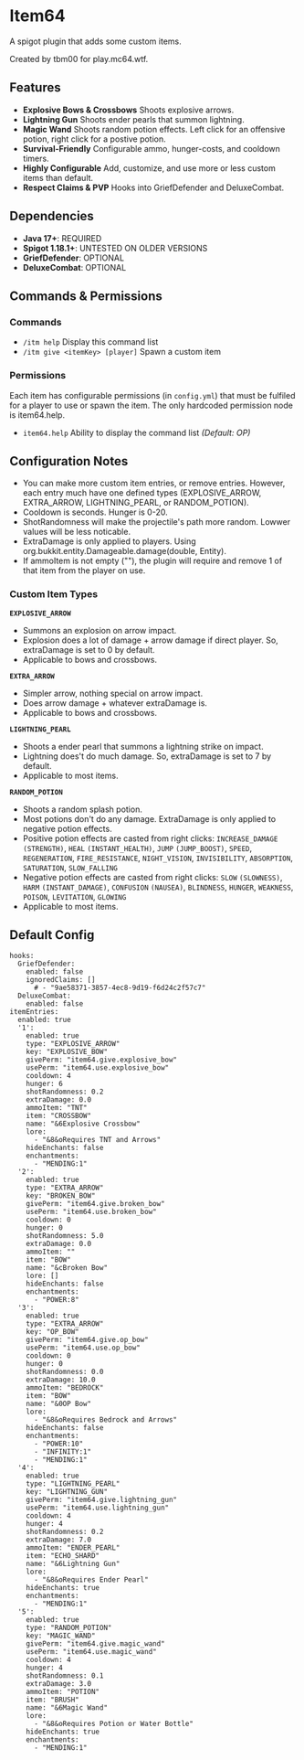# Item64
A spigot plugin that adds some custom items.

Created by tbm00 for play.mc64.wtf.

## Features
- **Explosive Bows & Crossbows** Shoots explosive arrows.
- **Lightning Gun** Shoots ender pearls that summon lightning.
- **Magic Wand** Shoots random potion effects. Left click for an offensive potion, right click for a postive potion.
- **Survival-Friendly** Configurable ammo, hunger-costs, and cooldown timers.
- **Highly Configurable** Add, customize, and use more or less custom items than default.
- **Respect Claims & PVP** Hooks into GriefDefender and DeluxeCombat.

## Dependencies
- **Java 17+**: REQUIRED
- **Spigot 1.18.1+**: UNTESTED ON OLDER VERSIONS
- **GriefDefender**: OPTIONAL
- **DeluxeCombat**: OPTIONAL

## Commands & Permissions
### Commands
- `/itm help` Display this command list
- `/itm give <itemKey> [player]` Spawn a custom item
### Permissions
Each item has configurable permissions (in `config.yml`) that must be fulfiled for a player to use or spawn the item. The only hardcoded permission node is item64.help.
- `item64.help` Ability to display the command list *(Default: OP)*

## Configuration Notes
- You can make more custom item entries, or remove entries. However, each entry much have one defined types (EXPLOSIVE_ARROW, EXTRA_ARROW, LIGHTNING_PEARL, or RANDOM_POTION).
- Cooldown is seconds. Hunger is 0-20.
- ShotRandomness will make the projectile's path more random. Lowwer values will be less noticable.
- ExtraDamage is only applied to players. Using org.bukkit.entity.Damageable.damage(double, Entity).
- If ammoItem is not empty (""), the plugin will require and remove 1 of that item from the player on use.

### Custom Item Types

**`EXPLOSIVE_ARROW`** 
- Summons an explosion on arrow impact.
- Explosion does a lot of damage + arrow damage if direct player. So, extraDamage is set to 0 by default.
- Applicable to bows and crossbows.

**`EXTRA_ARROW`** 
- Simpler arrow, nothing special on arrow impact.
- Does arrow damage + whatever extraDamage is.
- Applicable to bows and crossbows.

**`LIGHTNING_PEARL`** 
- Shoots a ender pearl that summons a lightning strike on impact.
- Lightning does't do much damage. So, extraDamage is set to 7 by default.
- Applicable to most items.

**`RANDOM_POTION`** 
- Shoots a random splash potion.
- Most potions don't do any damage. ExtraDamage is only applied to negative potion effects.
- Positive potion effects are casted from right clicks: `INCREASE_DAMAGE` `(STRENGTH)`, `HEAL` `(INSTANT_HEALTH)`, `JUMP` `(JUMP_BOOST)`, `SPEED`, `REGENERATION`, `FIRE_RESISTANCE`, `NIGHT_VISION`, `INVISIBILITY`, `ABSORPTION`, `SATURATION`, `SLOW_FALLING`
- Negative potion effects are casted from right clicks: `SLOW` `(SLOWNESS)`, `HARM` `(INSTANT_DAMAGE)`, `CONFUSION` `(NAUSEA)`, `BLINDNESS`, `HUNGER`, `WEAKNESS`, `POISON`, `LEVITATION`, `GLOWING`
- Applicable to most items.

## Default Config
```
hooks:
  GriefDefender:
    enabled: false
    ignoredClaims: []
      # - "9ae58371-3857-4ec8-9d19-f6d24c2f57c7"
  DeluxeCombat:
    enabled: false
itemEntries:
  enabled: true
  '1':
    enabled: true
    type: "EXPLOSIVE_ARROW"
    key: "EXPLOSIVE_BOW"
    givePerm: "item64.give.explosive_bow"
    usePerm: "item64.use.explosive_bow"
    cooldown: 4
    hunger: 6
    shotRandomness: 0.2
    extraDamage: 0.0
    ammoItem: "TNT"
    item: "CROSSBOW"
    name: "&6Explosive Crossbow"
    lore:
      - "&8&oRequires TNT and Arrows"
    hideEnchants: false
    enchantments:
      - "MENDING:1"
  '2':
    enabled: true
    type: "EXTRA_ARROW"
    key: "BROKEN_BOW"
    givePerm: "item64.give.broken_bow"
    usePerm: "item64.use.broken_bow"
    cooldown: 0
    hunger: 0
    shotRandomness: 5.0
    extraDamage: 0.0
    ammoItem: ""
    item: "BOW"
    name: "&cBroken Bow"
    lore: []
    hideEnchants: false
    enchantments:
      - "POWER:8"
  '3':
    enabled: true
    type: "EXTRA_ARROW"
    key: "OP_BOW"
    givePerm: "item64.give.op_bow"
    usePerm: "item64.use.op_bow"
    cooldown: 0
    hunger: 0
    shotRandomness: 0.0
    extraDamage: 10.0
    ammoItem: "BEDROCK"
    item: "BOW"
    name: "&0OP Bow"
    lore:
      - "&8&oRequires Bedrock and Arrows"
    hideEnchants: false
    enchantments:
      - "POWER:10"
      - "INFINITY:1"
      - "MENDING:1"
  '4':
    enabled: true
    type: "LIGHTNING_PEARL"
    key: "LIGHTNING_GUN"
    givePerm: "item64.give.lightning_gun"
    usePerm: "item64.use.lightning_gun"
    cooldown: 4
    hunger: 4
    shotRandomness: 0.2
    extraDamage: 7.0
    ammoItem: "ENDER_PEARL"
    item: "ECHO_SHARD"
    name: "&6Lightning Gun"
    lore:
      - "&8&oRequires Ender Pearl"
    hideEnchants: true
    enchantments:
      - "MENDING:1"
  '5':
    enabled: true
    type: "RANDOM_POTION"
    key: "MAGIC_WAND"
    givePerm: "item64.give.magic_wand"
    usePerm: "item64.use.magic_wand"
    cooldown: 4
    hunger: 4
    shotRandomness: 0.1
    extraDamage: 3.0
    ammoItem: "POTION"
    item: "BRUSH"
    name: "&6Magic Wand"
    lore:
      - "&8&oRequires Potion or Water Bottle"
    hideEnchants: true
    enchantments:
      - "MENDING:1"
```
